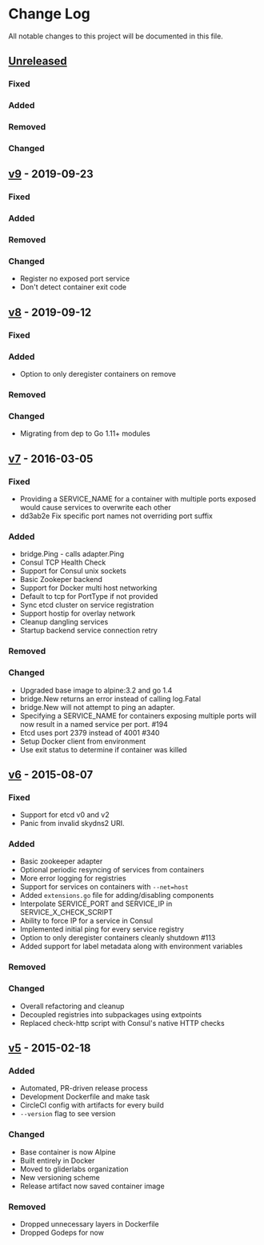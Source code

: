 # Change Log
All notable changes to this project will be documented in this file.

## [Unreleased][unreleased]
### Fixed

### Added

### Removed

### Changed

## [v9] - 2019-09-23
### Fixed

### Added

### Removed

### Changed
- Register no exposed port service
- Don't detect container exit code

## [v8] - 2019-09-12
### Fixed

### Added
- Option to only deregister containers on remove

### Removed

### Changed
- Migrating from dep to Go 1.11+ modules

## [v7] - 2016-03-05
### Fixed
- Providing a SERVICE_NAME for a container with multiple ports exposed would cause services to overwrite each other
- dd3ab2e Fix specific port names not overriding port suffix

### Added
- bridge.Ping - calls adapter.Ping
- Consul TCP Health Check
- Support for Consul unix sockets
- Basic Zookeper backend
- Support for Docker multi host networking
- Default to tcp for PortType if not provided
- Sync etcd cluster on service registration
- Support hostip for overlay network
- Cleanup dangling services
- Startup backend service connection retry

### Removed

### Changed
- Upgraded base image to alpine:3.2 and go 1.4
- bridge.New returns an error instead of calling log.Fatal
- bridge.New will not attempt to ping an adapter.
- Specifying a SERVICE_NAME for containers exposing multiple ports will now result in a named service per port. #194
- Etcd uses port 2379 instead of 4001 #340
- Setup Docker client from environment
- Use exit status to determine if container was killed

## [v6] - 2015-08-07
### Fixed
- Support for etcd v0 and v2
- Panic from invalid skydns2 URI.

### Added
- Basic zookeeper adapter
- Optional periodic resyncing of services from containers
- More error logging for registries
- Support for services on containers with `--net=host`
- Added `extensions.go` file for adding/disabling components
- Interpolate SERVICE_PORT and SERVICE_IP in SERVICE_X_CHECK_SCRIPT
- Ability to force IP for a service in Consul
- Implemented initial ping for every service registry
- Option to only deregister containers cleanly shutdown #113
- Added support for label metadata along with environment variables

### Removed

### Changed
- Overall refactoring and cleanup
- Decoupled registries into subpackages using extpoints
- Replaced check-http script with Consul's native HTTP checks


## [v5] - 2015-02-18
### Added
- Automated, PR-driven release process
- Development Dockerfile and make task
- CircleCI config with artifacts for every build
- `--version` flag to see version

### Changed
- Base container is now Alpine
- Built entirely in Docker
- Moved to gliderlabs organization
- New versioning scheme
- Release artifact now saved container image

### Removed
- Dropped unnecessary layers in Dockerfile
- Dropped Godeps for now


[unreleased]: https://github.com/lostdragon/registrator/compare/v9...HEAD
[v9]: https://github.com/lostdragon/registrator/compare/v8...v9
[v8]: https://github.com/lostdragon/registrator/compare/v7...v8
[v7]: https://github.com/lostdragon/registrator/compare/v6...v7
[v6]: https://github.com/lostdragon/registrator/compare/v5...v6
[v5]: https://github.com/lostdragon/registrator/compare/v0.4.0...v5

